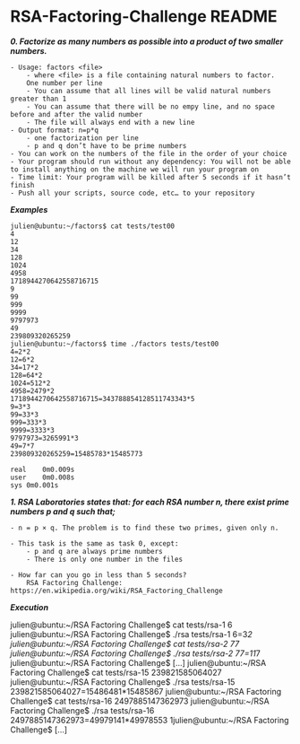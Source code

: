 # RSA-Factoring-Challenge README


***0. Factorize as many numbers as possible into a product of two smaller numbers.***

	- Usage: factors <file>
		- where <file> is a file containing natural numbers to factor.
		One number per line
		- You can assume that all lines will be valid natural numbers greater than 1
		- You can assume that there will be no empy line, and no space before and after the valid number
		- The file will always end with a new line
	- Output format: n=p*q
		- one factorization per line
		- p and q don’t have to be prime numbers
	- You can work on the numbers of the file in the order of your choice
	- Your program should run without any dependency: You will not be able to install anything on the machine we will run your program on
	- Time limit: Your program will be killed after 5 seconds if it hasn’t finish
	- Push all your scripts, source code, etc… to your repository

***Examples***

    julien@ubuntu:~/factors$ cat tests/test00
    4
    12
    34
    128
    1024
    4958
    1718944270642558716715
    9
    99
    999
    9999
    9797973
    49
    239809320265259
    julien@ubuntu:~/factors$ time ./factors tests/test00
    4=2*2
    12=6*2
    34=17*2
    128=64*2
    1024=512*2
    4958=2479*2
    1718944270642558716715=343788854128511743343*5
    9=3*3
    99=33*3
    999=333*3
    9999=3333*3
    9797973=3265991*3
    49=7*7
    239809320265259=15485783*15485773

    real    0m0.009s
    user    0m0.008s
    sys 0m0.001s

***1. RSA Laboratories states that: for each RSA number n, there exist prime numbers p and q such that;***

	- n = p × q. The problem is to find these two primes, given only n.

	- This task is the same as task 0, except:
		- p and q are always prime numbers
		- There is only one number in the files

	- How far can you go in less than 5 seconds?
		RSA Factoring Challenge: https://en.wikipedia.org/wiki/RSA_Factoring_Challenge

***Execution***

julien@ubuntu:~/RSA Factoring Challenge$ cat tests/rsa-1
6
julien@ubuntu:~/RSA Factoring Challenge$ ./rsa tests/rsa-1
6=3*2
julien@ubuntu:~/RSA Factoring Challenge$ cat tests/rsa-2
77
julien@ubuntu:~/RSA Factoring Challenge$ ./rsa tests/rsa-2
77=11*7
julien@ubuntu:~/RSA Factoring Challenge$ [...]
julien@ubuntu:~/RSA Factoring Challenge$ cat tests/rsa-15
239821585064027
julien@ubuntu:~/RSA Factoring Challenge$ ./rsa tests/rsa-15
239821585064027=15486481*15485867
julien@ubuntu:~/RSA Factoring Challenge$ cat tests/rsa-16
2497885147362973
julien@ubuntu:~/RSA Factoring Challenge$ ./rsa tests/rsa-16
2497885147362973=49979141*49978553
1julien@ubuntu:~/RSA Factoring Challenge$ [...]
